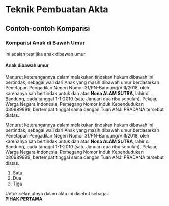 # Teknik Pembuatan Akta

## Contoh-contoh Komparisi

### Komparisi Anak di Bawah Umur

ini adalah test jika anak dibawah umur

<AktaText>

  #### Anak dibawah umur

  Menurut keterangannya dalam melakukan tindakan hukum dibawah ini bertindak, sebagai wali dari Anak yang masih dibawah umur berdasarkan Penetapan Pengadilan Negeri Nomor 31/PN-Bandung/VIII/2018, oleh karenanya sah bertindak untuk dan atas __Nona ALAM SUTRA__, lahir di Bandung, pada tanggal 1-1-2010 (satu Januari dua ribu sepuluh), Pelajar, Warga Negara Indonesia, Pemegang Nomor Induk Kependudukan 080989999, bertempat tinggal sama dengan Tuan ANJI PRADANA tersebut diatas.

  Menurut keterangannya dalam melakukan tindakan hukum dibawah ini bertindak, sebagai wali dari Anak yang masih dibawah umur berdasarkan Penetapan Pengadilan Negeri Nomor 31/PN-Bandung/VIII/2018, oleh karenanya sah bertindak untuk dan atas __Nona ALAM SUTRA__, lahir di Bandung, pada tanggal 1-1-2010 (satu Januari dua ribu sepuluh), Pelajar, Warga Negara Indonesia, Pemegang Nomor Induk Kependudukan 080989999, bertempat tinggal sama dengan Tuan ANJI PRADANA tersebut diatas.

  1. Satu
  2. Dua
  3. Tiga

  Untuk selanjutnya dalam akta ini disebut sebagai: \
  __PIHAK PERTAMA__

</AktaText>
